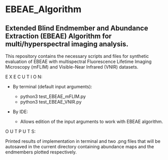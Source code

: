 # EBEAE_Algorithm
## Extended Blind Endmember and Abundance Extraction (EBEAE) Algorithm for multi/hyperspectral imaging analysis.

This repository contains the necessary scripts and files for synthetic evaluation of EBEAE with multispectral 
Fluorescence Lifetime Imaging Microscopy (mFLIM) and Visible-Near Infrared (VNIR) datasets.

E X E C U T I O N:
- By terminal (default input arguments):
    - python3 test_EBEAE_mFLIM.py
    - python3 test_EBEAE_VNIR.py

- By IDE:
    - Allows edition of the input arguments to work with EBEAE algorithm.

O U T P U T S:

Printed results of implementation in terminal and two .png files that will be autosaved in the current directory 
containing abundance maps and the endmembers plotted respectively.

